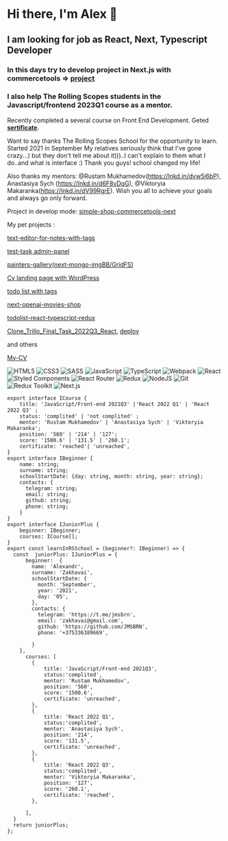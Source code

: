 # Hi there, I'm Alex 👋
## I am looking for job as  **React, Next, Typescript Developer**

 ### In this days try to develop project in Next.js with commercetools => **[project](https://simple-shop-commercetools-next.vercel.app/)**
 ### I also help The Rolling Scopes students in the Javascript/frontend 2023Q1 course as a mentor.


Recently completed a several course on Front End Development. Geted **[sertificate](https://jmsbrn.github.io/sertificate/sertificate_react_2022Q3.pdf)**.

Want to say thanks The Rolling Scopes School for the opportunity to learn.
Started 2021 in September
My relatives seriously think that I've gone crazy...) but they don't tell me about it)))..I can't explain to them what I do..and what is interface :)
Thank you guys! school changed my life!

Also thanks my mentors: @Rustam Mukhamedov(https://lnkd.in/dvw5i6bP), Anastasiya Sych (https://lnkd.in/d6F8vDqG), @Viktoryia Makaranka(https://lnkd.in/dV99RgrE).
Wish you all to achieve your goals and always go only forward.

Project in develop mode: 
[simple-shop-commercetools-next](https://simple-shop-commercetools-next.vercel.app/)

My pet projects :

[text-editor-for-notes-with-tags](https://text-editor-for-notes-with-tags.netlify.app/)

[test-task admin-panel](https://admin-panel-ten-psi.vercel.app/)

[painters-gallery(next-mongo-imgBB/GridFS) ](https://painters-gallery.vercel.app/)

[Cv landing page with WordPress ](https://jmsbrn.epizy.com/)

[todo list with tags ](https://test-task-react-typescript.netlify.app/)

[next-openai-movies-shop](https://next-openai-amber.vercel.app/)

[todolist-react-typescript-redux](https://todolist-redux-typescript.netlify.app/)

[Clone_Trillo_Final_Task_2022Q3_React](https://github.com/JMSBRN/project-management-app), [deploy](https://final-task-team-62-react-2022q3.netlify.app)

and others

<!-- - 📫 How to reach me: ...-->

[My-CV](https://jmsbrn.github.io/cv/cv_2023.pdf)

![HTML5](https://img.shields.io/badge/html5-%23E34F26.svg?style=for-the-badge&logo=html5&logoColor=white)
![CSS3](https://img.shields.io/badge/css3-%231572B6.svg?style=for-the-badge&logo=css3&logoColor=white)
![SASS](https://img.shields.io/badge/SASS-hotpink.svg?style=for-the-badge&logo=SASS&logoColor=white)
![JavaScript](https://img.shields.io/badge/javascript-%23323330.svg?style=for-the-badge&logo=javascript&logoColor=%23F7DF1E)
![TypeScript](https://img.shields.io/badge/typescript-%23007ACC.svg?style=for-the-badge&logo=typescript&logoColor=white)
![Webpack](https://img.shields.io/badge/webpack-%238DD6F9.svg?style=for-the-badge&logo=webpack&logoColor=black)
![React](https://img.shields.io/badge/react-%2320232a.svg?style=for-the-badge&logo=react&logoColor=%2361DAFB)
![Styled Components](https://img.shields.io/badge/styled--components-DB7093?style=for-the-badge&logo=styled-components&logoColor=white)
![React Router](https://img.shields.io/badge/React_Router-CA4245?style=for-the-badge&logo=react-router&logoColor=white)
![Redux](https://img.shields.io/badge/redux-%23593d88.svg?style=for-the-badge&logo=redux&logoColor=white)
![NodeJS](https://img.shields.io/badge/node.js-6DA55F?style=for-the-badge&logo=node.js&logoColor=white)
![Git](https://img.shields.io/badge/git-%23F05033.svg?style=for-the-badge&logo=git&logoColor=white)
![Redux Toolkit](https://img.shields.io/badge/redux_toolkit-%23593d88.svg?style=for-the-badge&logo=redux-toolkit&logoColor=white)
![Next.js](https://img.shields.io/badge/next.js-%2320232a.svg?style=for-the-badge&logo=next.js&logoColor=white)

```
export interface ICourse {
    title: 'JavaScript/Front-end 2021Q3' |'React 2022 Q1' | 'React 2022 Q3' ;
    status: 'complited' | 'not complited' ;
    mentor: 'Rustam Mukhamedov' | 'Anastasiya Sych' | 'Viktoryia Makaranka';
    position: '560' | '214' | '127';
    score: '1500.6' | '131.5' | '260.1';
    certificate: 'reached'| 'unreached',
}
export interface IBeginner {
    name: string;
    surname: string;
    schoolStartDate: {day: string, month: string, year: string};
    contacts: {
      telegram: string;
      email: string;
      github: string;
      phone: string;
    }
}
export interface IJuniorPlus {
    beginner: IBeginner;
    courses: ICourse[];
}
export const learnInRSSchool = (beginner?: IBeginner) => {
  const  juniorPlus: IJuniorPlus = {
      beginner:  {
        name: 'Alexandr',
        surname: 'Zakhavai',
        schoolStartDate: {
          month: 'September',
          year: '2021',
          day: '05',
        },
        contacts: {
          telegram: 'https://t.me/jmsbrn',
          email: 'zakhavai@gmail.com',
          github: 'https://github.com/JMSBRN',
          phone: '+375336389669',

        }
    },
      courses: [
        {
            title: 'JavaScript/Front-end 2021Q3',
            status:'complited',
            mentor: 'Rustam Mukhamedov',
            position: '560',
            score: '1500.6',
            certificate: 'unreached',
        },
        {
            title: 'React 2022 Q1',
            status:'complited',
            mentor: 'Anastasiya Sych',
            position: '214',
            score: '131.5',
            certificate: 'unreached',
        },
        {
            title: 'React 2022 Q3',
            status:'complited',
            mentor: 'Viktoryia Makaranka',
            position: '127',
            score: '260.1',
            certificate: 'reached',
        },

      ],
  }
  return juniorPlus;
};
```
